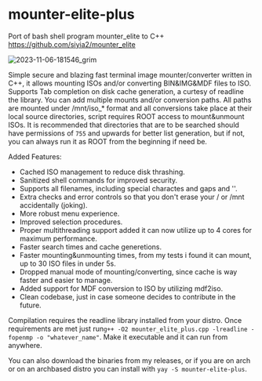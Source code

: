 # mounter-elite-plus
Port of bash shell program mounter_elite to C++ 
https://github.com/siyia2/mounter_elite


![2023-11-06-181546_grim](https://github.com/siyia2/mounter-elite-plus/assets/46220960/1d735ed0-5a62-43de-bea5-42b556a8ca41)




Simple secure and blazing fast terminal image mounter/converter written in C++, it allows mounting ISOs and/or converting BIN&IMG&MDF files to ISO. Supports Tab completion on disk cache generation, a curtesy of readline the library. 
You can add multiple mounts and/or conversion paths. All paths are mounted under /mnt/iso_* format and all conversions take place at their local source directories, script requires ROOT access to mount&unmount ISOs. 
It is recommended that directories that are to be searched should have permissions of `755` and upwards for better list generation, but if not, you can always run it as ROOT from the beginning if need be.

Added Features:
* Cached ISO management to reduce disk thrashing.
* Sanitized shell commands for improved security.
* Supports all filenames, including special charactes and gaps and ''.
* Extra checks and error controls so that you don't erase your / or /mnt accidentally (joking).
* More robust menu experience.
* Improved selection procedures.
* Proper multithreading support added it can now utilize up to 4 cores for maximum performance.
* Faster search times and cache generetions.
* Faster mounting&unmounting times, from my tests i found it can mount, up to 30 ISO files in under 5s.
* Dropped manual mode of mounting/converting, since cache is way faster and easier to manage.
* Added support for MDF conversion to ISO by utilizing mdf2iso.
* Clean codebase, just in case someone decides to contribute in the future.

Compilation requires the readline library installed from your distro. 
Once requirements are met just run`g++ -O2 mounter_elite_plus.cpp -lreadline -fopenmp -o "whatever_name"`.
Make it executable and it can run from anywhere.

You can also download the binaries from my releases, or if you are on arch or on an archbased distro you can install with `yay -S mounter-elite-plus`.
